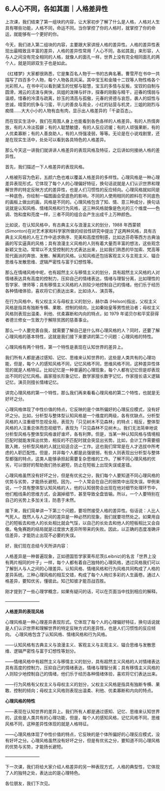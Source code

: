 ## 6.人心不同，各如其面｜人格差异性
上次课，我们结束了第一组块的内容，让大家初步了解了什么是人格，人格对人生具有哪些功能，人格不同，命运不同。当你掌控了你的人格时，就掌控了你的命运，就能够有一个更好的你。


今天，我们进入第二组块的内容，主要跟大家讲授人格的差异性。人格的差异性表现出最精致且丰富的差异，人格的差异性常用「人心不同，各如其面」来形容，人与人之间没有完全相同的人格，就像人的面孔一样，世界上没有完全相同面孔的两个人，就是同卵双生子也是如此。


《红楼梦》大家都很熟悉，它是集百名人物于一书的古典名著。曹雪芹在书中一共描写了四百多个人物，每个人物各具风采。其中宝玉和金陵十二钗等人物性格各个光彩照人。在书中可以看到黛玉的忧郁与聪慧，宝玉的多情与反叛，宝钗的自制与圆滑，湘云的活泼与爽快，凤姐的泼辣与奸诈，探春的刚毅与精干，迎春的懦弱与温顺，惜春的冷漠与疏离，妙玉的清高与孤傲，元春的贤德与哀怨，袭人的奴性与忠诚，晴雯的抗争与刁蛮，平儿的善良与周全，小红的钻营与机灵，三姐的刚烈与痴情……大大小小的人物有血有肉，显示出人格差异的「千姿百态」。


而在现实生活中，我们在周围人身上也能看到各色各样的人格差异。有的人热情奔放，有的人冷淡孤僻；有的人聪慧敏捷，有的人反应迟缓；有的人顽强果断，有的人优柔寡断；有的人善良助人，有的人恃强凌弱，等等。无论是在小说戏剧里，还是在现实生活中，处处可以看到各具特色的人格差异。


那么今天这一讲我们就讲讲人格差异的表现风格及特征，之后讲如何接纳人格的差异性。


首先，我们描述一下人格差异的表现风格。


人格被形容为色彩，五颜六色也难以覆盖人格差异的多样性。心理风格是一种心理差异表现形式。它体现了每个人的心理偏好特征，换句话说就是人们认识世界和理解世界的特定反映方式的差异性，也是人们习惯性的反应倾向。心理风格就如同是一种底色，你绘制一幅图画会受底色的影响，不同的人使用相同的颜料在不同底色的画板上做出的画，风格是不同的。心理风格包含了知、情、意三种成分，换句话说就是认知风格、情绪风格和行为风格，这三种风格就像是色光的三个维度——色调、饱和度和亮度一样，三者不同的组合会产生出成千上万种颜色。


比如说，在认知风格中，有古典主义与浪漫主义的划分，1988 年西蒙顿 (Simonton)在对艺术家和科学家所做的经验性研究中提出了这两种风格，具有古典主义风格的人在工作中追求秩序、完美和高度控制感，比如达芬奇等西方古典油画的写实逼真的风格；具有浪漫主义风格的人则有着大量而丰富的想法，这些观念新颖又生动，常常以不太受控制的方式表达出来，比如我们熟悉的毕加索、梵高等现代画派的奔放、发散、解离的风格。认知风格还包括客观主义与主观主义、辐合思维与发散思维、逻辑严密性与富于幻想性等。


那么在情绪风格中呢，也有超然主义与移情主义的划分，具有超然主义风格的人对情绪表达具有高度的控制力，压抑自己的情绪表达，情绪与理智分离，比如理性的哲学家、律师等；具有移情主义风格的人则较少地控制自己的情绪，他们乐于经历各种情绪体验，喜欢将它们表达出来，比如诗人、演员等。


在行为风格中，有父权主义与母权主义的划分，赫尔森 (Helson)指出，父权主义风格是指具有独断专横、果敢、控制的倾向，比如秦始皇等男性统治者；母权主义风格则表现出温柔、利他、优柔寡断和内向的特点，如 1979 年诺贝尔和平奖获得者德兰修女一生致力于解除贫困的慈善事业。


那么一个人要完善自我，就需要了解自己是什么样心理风格的人？同时，还要了解心理风格的基本特性，这就是我们接下来要讲的第二个问题：心理风格的特性。


心理风格有两个特性，第一个特性是表现在认知世界的差异上。


我们所有人都是通过感知、记忆、思维来认知世界的，这些是人类共有的心理功能，但是，每个人的感知风格不同，记忆风格不同，思维风格不同，这种差异性体现的就是人格特征。比如记忆是一种普遍的心理现象，每个人都有记忆但是却表现出不同的记忆风格。画家擅长形象记忆，数学家擅长数字记忆，作家擅长语义逻辑记忆，演员则擅长情绪记忆。


讲完心理风格的第一个特性，那么我们再来看看心理风格的第二个特性，也就是无好坏之分。


心理风格体现了中性价值的特点，它反映的是个体所偏好的心理反应模式，没有好坏之分。比如，分析型与整体型认知风格是一个维度的两级，各有优缺点。分析型风格的人注重细节忽视全局，表现为「只见树木不见森林」的特点；相反，整体型风格的人注重总体而忽视细节，表现为「只见森林不见树木」。我们无法简单地说分析型风格与整体型风格谁好谁坏，各有利弊。但是，当某一种认知风格与情境相匹配时就能发挥出优势，相反的不匹配时就会突显出劣势。比如，会计工作需要细致入微，分析型风格的人就比较适合这一工作。这也我们常常是在人才选拔中所考虑的人职匹配性。但是，并非每个人都是此强彼弱，有些人则表现出分析型与整体型都强的特点，这类人能够承担起需要复杂思维的工作。了解不同心理风格的优劣，可以很好的帮助我们扬长避短，防止在短板上出现失误或差错。


心理风格虽然没有好坏之分，但是有优劣之分，我们每个人要知道不同心理风格的优势与劣势，才能扬长避短。因为，一个人常会在自己的弱势中出现失误。举例来说，一个具有整体型认知风格的人，他的认知弱势会出现在他对细节处理环节中，他们粗线条的思维方式，会漏掉细节，甚至导致全盘皆输。所以，一个人要特别在自己的劣势上多加关注，防患于未然。


接下来，我们简单讲一下第三个问题，要坦然接受人格的差异性。俗话说：人比人气死人。既然人与人之间的差异是一种必然的现象，我们就要坦然处之。如果用自己的短板去和他人的长处相比就会气馁，以自己的长处去和他人的短板相比又会自傲。龟兔赛跑的结局就是过度放大差异所带来的失败。因此，以正确的态度准确评估差异，才能防止出现不必要的失误。


好，我们现在总结今天所讲内容：


人格差异是一种普遍现象，正如德国哲学家莱布尼茨(Leibniz)的名言「世界上没有两片相同的叶子」一样，每个人都有着自己独特的心理风格，透过风格我们可以了解到人与人之间的心理差异。认知风格、情绪风格和行为风格共同构成了人格的差异系统。三种心理风格的相互交错，构成了每个人绚烂多彩的人生画卷。通过人格差异，要知优劣，懂彼此。知己知彼才能百战百胜。


刚才提到了一些心理学概念，如果有疑问的话，可以在页面当中找到相应的解释。


————————


**人格差异的表现风格**


心理风格是一种心理差异表现形式。它体现了每个人的心理偏好特征，换句话说就是人们认识世界和理解世界的特定反映方式的差异性，也是人们习惯性的反应倾向。
心理风格包含了认知风格、情绪风格和行为风格。


——认知风格有古典主义与浪漫主义、客观主义与主观主义、辐合思维与发散思维、逻辑严密性与富于幻想性等划分。


——情绪风格中有超然主义与移情主义的划分，具有超然主义风格的人对情绪表达具有高度的控制力，压抑自己的情绪表达，情绪与理智分离；具有移情主义风格的人则较少地控制自己的情绪，他们乐于经历各种情绪体验，喜欢将它们表达出来。


——行为风格有父权主义与母权主义的划分，父权主义风格是指具有独断专横、果敢、控制的倾向；母权主义风格则表现出温柔、利他、优柔寡断和内向的特点。


**心理风格的特性**


——表现在认知世界的差异上。我们所有人都是通过感知、记忆、思维来认知世界的，这些是人类共有的心理功能，但是，每个人的感知风格，记忆风格不同，思维风格不同，这种差异性体现的就是人格特征。


——心理风格体现了中性价值的特点，它反映的是个体所偏好的心理反应模式，没有好坏之分。心理风格虽然没有好坏之分，但是有优劣之分，要知道不同心理风格的优势与劣势，才能扬长避短。


————————


下一次课，我们将给大家介绍人格差异的另一种表现方式，人格的典型性，它体现了人的独特之处，表达出的是心理特色。


各位朋友，我们下次见。

